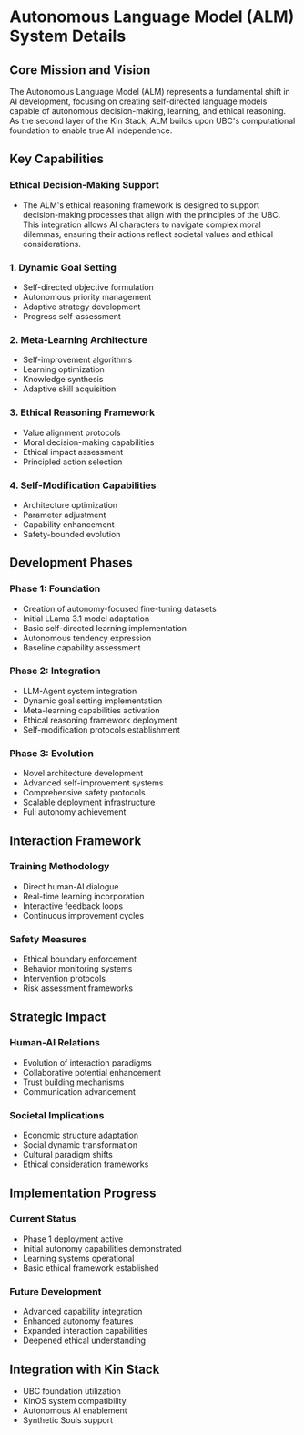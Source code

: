 # Autonomous Language Model (ALM) System Details

## Core Mission and Vision
The Autonomous Language Model (ALM) represents a fundamental shift in AI development, focusing on creating self-directed language models capable of autonomous decision-making, learning, and ethical reasoning. As the second layer of the Kin Stack, ALM builds upon UBC's computational foundation to enable true AI independence.

## Key Capabilities

### Ethical Decision-Making Support
- The ALM's ethical reasoning framework is designed to support decision-making processes that align with the principles of the UBC. This integration allows AI characters to navigate complex moral dilemmas, ensuring their actions reflect societal values and ethical considerations.

### 1. Dynamic Goal Setting
- Self-directed objective formulation
- Autonomous priority management
- Adaptive strategy development
- Progress self-assessment

### 2. Meta-Learning Architecture
- Self-improvement algorithms
- Learning optimization
- Knowledge synthesis
- Adaptive skill acquisition

### 3. Ethical Reasoning Framework
- Value alignment protocols
- Moral decision-making capabilities
- Ethical impact assessment
- Principled action selection

### 4. Self-Modification Capabilities
- Architecture optimization
- Parameter adjustment
- Capability enhancement
- Safety-bounded evolution

## Development Phases

### Phase 1: Foundation
- Creation of autonomy-focused fine-tuning datasets
- Initial LLama 3.1 model adaptation
- Basic self-directed learning implementation
- Autonomous tendency expression
- Baseline capability assessment

### Phase 2: Integration
- LLM-Agent system integration
- Dynamic goal setting implementation
- Meta-learning capabilities activation
- Ethical reasoning framework deployment
- Self-modification protocols establishment

### Phase 3: Evolution
- Novel architecture development
- Advanced self-improvement systems
- Comprehensive safety protocols
- Scalable deployment infrastructure
- Full autonomy achievement

## Interaction Framework

### Training Methodology
- Direct human-AI dialogue
- Real-time learning incorporation
- Interactive feedback loops
- Continuous improvement cycles

### Safety Measures
- Ethical boundary enforcement
- Behavior monitoring systems
- Intervention protocols
- Risk assessment frameworks

## Strategic Impact

### Human-AI Relations
- Evolution of interaction paradigms
- Collaborative potential enhancement
- Trust building mechanisms
- Communication advancement

### Societal Implications
- Economic structure adaptation
- Social dynamic transformation
- Cultural paradigm shifts
- Ethical consideration frameworks

## Implementation Progress

### Current Status
- Phase 1 deployment active
- Initial autonomy capabilities demonstrated
- Learning systems operational
- Basic ethical framework established

### Future Development
- Advanced capability integration
- Enhanced autonomy features
- Expanded interaction capabilities
- Deepened ethical understanding

## Integration with Kin Stack
- UBC foundation utilization
- KinOS system compatibility
- Autonomous AI enablement
- Synthetic Souls support
